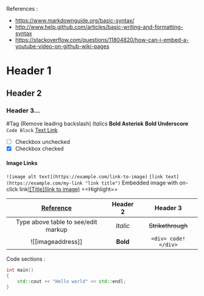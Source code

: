 References :
- https://www.markdownguide.org/basic-syntax/
- http://www.help.github.com/articles/basic-writing-and-formatting-syntax
- https://stackoverflow.com/questions/11804820/how-can-i-embed-a-youtube-video-on-github-wiki-pages 
# Header 1
## Header 2
### Header 3...
\#Tag (Remove leading backslash)
_Italics_
**Bold Asterisk**
__Bold Underscore__
``` Code Block ```
[Text Link](url)
- [ ] Checkbox unchecked 
- [x] Checkbox checked
#### Image Links
`![image alt text](https://example.com/link-to-image)`
`[link text](https://example.com/my-link "link title")`
Embedded image with on-click link[![Title](link to image)](VideoLink "Hover Text")
==Highlight==

| [Reference](https://www.makeuseof.com/how-to-create-tables-obsidian/) | Header 2 | Header 3 |
| :--: | :--: | :--: |
| Type above table to see/edit markup | *Italic* | ~~Strikethrough~~ |
| ![[imageaddress]] | **Bold** | `<div> code! </div>` |
Code sections :
```cpp
int main()
{
	std::cout << "Hello world" << std::endl;
}
```